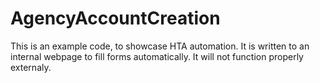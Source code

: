 # AgencyAccountCreation
This is an example code, to showcase HTA automation. It is written to an internal webpage to fill forms automatically. It will not function properly externaly. 
